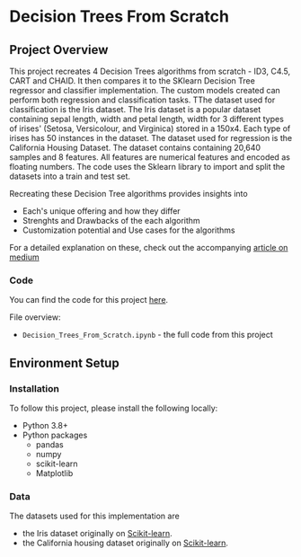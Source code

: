 # Decision Trees From Scratch


## Project Overview
This project recreates 4 Decision Trees algorithms from scratch - ID3, C4.5, CART and CHAID. It then compares it to the SKlearn Decision Tree regressor and classifier implementation. The custom models created can perform both regression and classification tasks. TThe dataset used for classification is the Iris dataset. The Iris dataset is a popular dataset containing sepal length, width and petal length, width for 3 different types of irises' (Setosa, Versicolour, and Virginica) stored in a 150x4. Each type of irises has 50 instances in the dataset. The dataset used for regression is the California Housing Dataset. The dataset contains containing 20,640 samples and 8 features. All features are numerical features and encoded as floating numbers. The code uses the Sklearn library to import and split the datasets into a train and test set.

Recreating these Decision Tree algorithms provides insights into

* Each's unique offering and how they differ 
* Strenghts and Drawbacks of the each algorithm
* Customization potential and Use cases for the algorithms

For a detailed explanation on these, check out the accompanying [article on medium](https://medium.com/@ayoakinkugbe/build-decision-trees-algorithms-from-scratch-ca5d80cc1e8f)

### Code
You can find the code for this project [here](https://github.com/ayoakin/Decision_Trees_From_Scratch/blob/main/Decision_Trees_From_Scratch.ipynb).

File overview:

* `Decision_Trees_From_Scratch.ipynb` - the full code from this project


## Environment Setup

### Installation
To follow this project, please install the following locally:

* Python 3.8+
* Python packages
  * pandas
  * numpy
  * scikit-learn
  * Matplotlib

### Data

The datasets used for this implementation are
* the Iris dataset originally on [Scikit-learn](https://scikit-learn.org/stable/auto_examples/datasets/plot_iris_dataset.html).
* the California housing dataset originally on [Scikit-learn](https://scikit-learn.org/stable/modules/generated/sklearn.datasets.fetch_california_housing.html).
